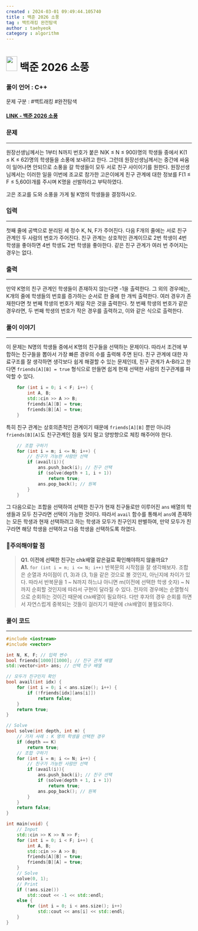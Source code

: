 ```yaml
---
created : 2024-03-01 09:49:44.105740
title : 백준 2026 소풍
tag : 백트래킹 완전탐색
author : taehyeok
category : algorithm
---
```

# <img src="https://d2gd6pc034wcta.cloudfront.net/tier/14.svg" width="30" height="40"> 백준 2026 소풍


### 풀이 언어 : C++

문제 구분 : #백트래킹 #완전탐색
#### [LINK - 백준 2026 소풍](https://www.acmicpc.net/problem/2026)

### 문제

<hr>


원장선생님께서는 1부터 N까지 번호가 붙은 N(K ≤ N ≤ 900)명의 학생들 중에서 K(1 ≤ K ≤ 62)명의 학생들을 소풍에 보내려고 한다. 그런데 원장선생님께서는 중간에 싸움이 일어나면 안되므로 소풍을 갈 학생들이 모두 서로 친구 사이이기를 원한다. 원장선생님께서는 이러한 일을 이번에 조교로 참가한 고은이에게 친구 관계에 대한 정보를 F(1 ≤ F ≤ 5,600)개를 주시며 K명을 선발하라고 부탁하였다.

고은 조교를 도와 소풍을 가게 될 K명의 학생들을 결정하시오.

### 입력

<hr>


첫째 줄에 공백으로 분리된 세 정수 K, N, F가 주어진다. 다음 F개의 줄에는 서로 친구 관계인 두 사람의 번호가 주어진다. 친구 관계는 상호적인 관계이므로 2번 학생이 4번 학생을 좋아하면 4번 학생도 2번 학생을 좋아한다. 같은 친구 관계가 여러 번 주어지는 경우는 없다.
### 출력

<hr>


만약 K명의 친구 관계인 학생들이 존재하지 않는다면 -1을 출력한다. 그 외의 경우에는, K개의 줄에 학생들의 번호를 증가하는 순서로 한 줄에 한 개씩 출력한다. 여러 경우가 존재한다면 첫 번째 학생의 번호가 제일 작은 것을 출력한다. 첫 번째 학생의 번호가 같은 경우라면, 두 번째 학생의 번호가 작은 경우를 출력하고, 이와 같은 식으로 출력한다.
### 풀이 이야기

<hr>


이 문제는 N명의 학생들 중에서 K명의 친구들을 선택하는 문제이다. 따라서 조건에 부합하는 친구들을 뽑아서 가장 빠른 경우의 수를 출력해 주면 된다. 친구 관계에 대한 자료구조를 잘 생각하면 생각보다 쉽게 해결할 수 있는 문제인데, 친구 관계가 A-B라고 한다면 `friends[A][B] = true` 형식으로 만들면 쉽게 현재 선택한 사람의 친구관계를 파악할 수 있다.

```c++
    for (int i = 0; i < F; i++) {
        int A, B;
        std::cin >> A >> B;
        friends[A][B] = true;
        friends[B][A] = true;
    }
```
특히 친구 관계는 상호의존적인 관계이기 때문에 `friends[A][B]` 뿐만 아니라 `friends[B][A]`도 친구관계인 점을 잊지 말고 양방향으로 체킹 해주어야 한다.

```c++
    // 조합 구하기
    for (int i = m; i <= N; i++) {
        // 친구가 가능한 사람만 선택
        if (avail(i)){
            ans.push_back(i); // 친구 선택
            if (solve(depth + 1, i + 1))
                return true;
            ans.pop_back(); // 원복
        }
    }
```
그 다음으로는 조합을 선택하여 선택한 친구가 현재 친구들로만 이루어진 `ans` 배열의 학생들과 모두 친구라면 선택이 가능한 것이다. 따라서 `avail` 함수를 통해서 `ans`에 존재하는 모든 학생과 현재 선택하려고 하는 학생과 모두가 친구인지 판별하여, 만약 모두가 친구라면 해당 학생을 선택하고 다음 학생을 선택하도록 하였다.

### 🚨주의해야할 점
>**Q1. 이전에 선택한 친구는 chk배열 같은걸로 확인해야하지 않을까요?**  
>**A1.** `for (int i = m; i <= N; i++)` 반복문의 시작점을 잘 생각해보자. 조합은 순열과 차이점이 (1, 3)과 (3, 1)을 같은 것으로 볼 것인지, 아닌지에 차이가 있다. 따라서 반복문을 1 ~ N까지 하느냐 아니면 m(이전에 선택한 학생 숫자) ~ N 까지 순회할 것인지에 따라서 구현이 달라질 수 있다. 전자의 경우에는 순열형식으로 순회하는 것이긴 때문에 `Chk`배열이 필요하다. 다만 후자의 경우 순회를 하면서 자연스럽게 중복되는 것들이 걸러지기 때문에 `chk`배열이 불필요하다.


### 풀이 코드

<hr>


``` c++
#include <iostream>
#include <vector>

int N, K, F; // 입력 변수
bool friends[1000][1000]; // 친구 관계 배열
std::vector<int> ans; // 선택 친구 배열

// 모두가 친구인지 확인
bool avail(int idx) {
    for (int i = 0; i < ans.size(); i++) {
        if (!friends[idx][ans[i]])
            return false;
    }
    return true;
}

// Solve
bool solve(int depth, int m) {
    // 기저 사례 : K 명의 학생을 선택한 경우
    if (depth == K)
        return true;
    // 조합 구하기
    for (int i = m; i <= N; i++) {
        // 친구가 가능한 사람만 선택
        if (avail(i)){
            ans.push_back(i); // 친구 선택
            if (solve(depth + 1, i + 1))
                return true;
            ans.pop_back(); // 원복
        }
    }
    return false;
}

int main(void) {
    // Input
    std::cin >> K >> N >> F;
    for (int i = 0; i < F; i++) {
        int A, B;
        std::cin >> A >> B;
        friends[A][B] = true;
        friends[B][A] = true;
    }
    // Solve
    solve(0, 1);
    // Print
    if (!ans.size())
        std::cout << -1 << std::endl;
    else {
        for (int i = 0; i < ans.size(); i++)
            std::cout << ans[i] << std::endl;
    }
}
```
